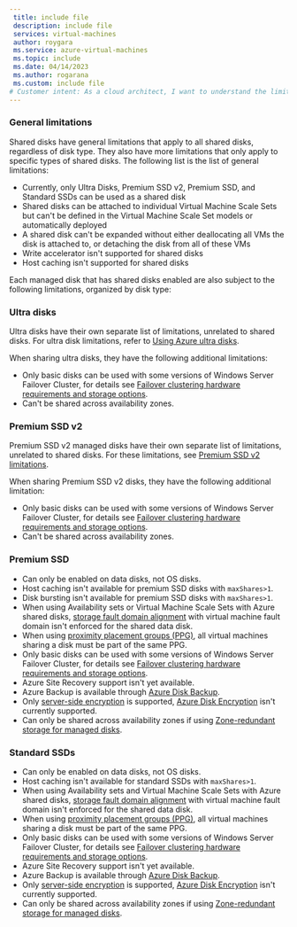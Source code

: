 ```yaml
---
 title: include file
 description: include file
 services: virtual-machines
 author: roygara
 ms.service: azure-virtual-machines
 ms.topic: include
 ms.date: 04/14/2023
 ms.author: rogarana
 ms.custom: include file
# Customer intent: As a cloud architect, I want to understand the limitations of shared disks across different disk types, so that I can effectively design and implement scalable virtual machine solutions in the cloud environment.
---
```


### General limitations

Shared disks have general limitations that apply to all shared disks, regardless of disk type. They also have more limitations that only apply to specific types of shared disks. The following list is the list of general limitations:

- Currently, only Ultra Disks, Premium SSD v2, Premium SSD, and Standard SSDs can be used as a shared disk
- Shared disks can be attached to individual Virtual Machine Scale Sets but can't be defined in the Virtual Machine Scale Set models or automatically deployed
- A shared disk can't be expanded without either deallocating all VMs the disk is attached to, or detaching the disk from all of these VMs
- Write accelerator isn't supported for shared disks
- Host caching isn't supported for shared disks

Each managed disk that has shared disks enabled are also subject to the following limitations, organized by disk type:

### Ultra disks

Ultra disks have their own separate list of limitations, unrelated to shared disks. For ultra disk limitations, refer to [Using Azure ultra disks](/azure/virtual-machines/disks-enable-ultra-ssd).

When sharing ultra disks, they have the following additional limitations:

- Only basic disks can be used with some versions of Windows Server Failover Cluster, for details see [Failover clustering hardware requirements and storage options](/windows-server/failover-clustering/clustering-requirements).
- Can't be shared across availability zones.


### Premium SSD v2

Premium SSD v2 managed disks have their own separate list of limitations, unrelated to shared disks. For these limitations, see [Premium SSD v2 limitations](/azure/virtual-machines/disks-types#premium-ssd-v2-limitations).

When sharing Premium SSD v2 disks, they have the following additional limitation:

- Only basic disks can be used with some versions of Windows Server Failover Cluster, for details see [Failover clustering hardware requirements and storage options](/windows-server/failover-clustering/clustering-requirements).
- Can't be shared across availability zones.

### Premium SSD

- Can only be enabled on data disks, not OS disks.
- Host caching isn't available for premium SSD disks with `maxShares>1`.
- Disk bursting isn't available for premium SSD disks with `maxShares>1`.
- When using Availability sets or Virtual Machine Scale Sets with Azure shared disks, [storage fault domain alignment](/azure/virtual-machines/availability) with virtual machine fault domain isn't enforced for the shared data disk.
- When using [proximity placement groups (PPG)](/azure/virtual-machines/windows/proximity-placement-groups), all virtual machines sharing a disk must be part of the same PPG.
- Only basic disks can be used with some versions of Windows Server Failover Cluster, for details see [Failover clustering hardware requirements and storage options](/windows-server/failover-clustering/clustering-requirements).
- Azure Site Recovery support isn't yet available.
- Azure Backup is available through [Azure Disk Backup](/azure/backup/disk-backup-overview).
- Only [server-side encryption](/azure/virtual-machines/disk-encryption) is supported, [Azure Disk Encryption](/azure/virtual-machines/disk-encryption-overview) isn't currently supported.
- Can only be shared across availability zones if using [Zone-redundant storage for managed disks](/azure/virtual-machines/disks-redundancy#zone-redundant-storage-for-managed-disks).

### Standard SSDs

- Can only be enabled on data disks, not OS disks.
- Host caching isn't available for standard SSDs with `maxShares>1`.
- When using Availability sets and Virtual Machine Scale Sets with Azure shared disks, [storage fault domain alignment](/azure/virtual-machines/availability) with virtual machine fault domain isn't enforced for the shared data disk.
- When using [proximity placement groups (PPG)](/azure/virtual-machines/windows/proximity-placement-groups), all virtual machines sharing a disk must be part of the same PPG.
- Only basic disks can be used with some versions of Windows Server Failover Cluster, for details see [Failover clustering hardware requirements and storage options](/windows-server/failover-clustering/clustering-requirements).
- Azure Site Recovery support isn't yet available.
- Azure Backup is available through [Azure Disk Backup](/azure/backup/disk-backup-overview).
- Only [server-side encryption](/azure/virtual-machines/disk-encryption) is supported, [Azure Disk Encryption](/azure/virtual-machines/disk-encryption-overview) isn't currently supported.
- Can only be shared across availability zones if using [Zone-redundant storage for managed disks](/azure/virtual-machines/disks-redundancy#zone-redundant-storage-for-managed-disks).
